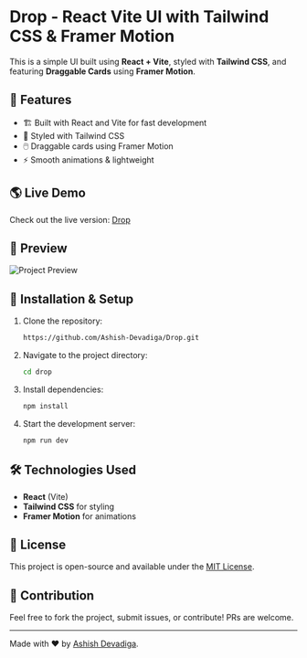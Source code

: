 # Drop - React Vite UI with Tailwind CSS & Framer Motion

This is a simple UI built using **React + Vite**, styled with **Tailwind CSS**, and featuring **Draggable Cards** using **Framer Motion**.

## 🚀 Features
- 🏗 Built with React and Vite for fast development
- 🎨 Styled with Tailwind CSS
- 🖱️ Draggable cards using Framer Motion
- ⚡ Smooth animations & lightweight

## 🌎 Live Demo
Check out the live version: [Drop](https://drop-nwum.onrender.com)

## 📸 Preview
![Project Preview](./screenshot.png)

## 📂 Installation & Setup

1. Clone the repository:
   ```sh
   https://github.com/Ashish-Devadiga/Drop.git
   ```

2. Navigate to the project directory:
   ```sh
   cd drop
   ```

3. Install dependencies:
   ```sh
   npm install
   ```

4. Start the development server:
   ```sh
   npm run dev
   ```

## 🛠 Technologies Used
- **React** (Vite)
- **Tailwind CSS** for styling
- **Framer Motion** for animations

## 📜 License
This project is open-source and available under the [MIT License](LICENSE).

## 🙌 Contribution
Feel free to fork the project, submit issues, or contribute! PRs are welcome.

---

Made with ❤️ by [Ashish Devadiga](https://github.com/Ashish-Devadiga).

